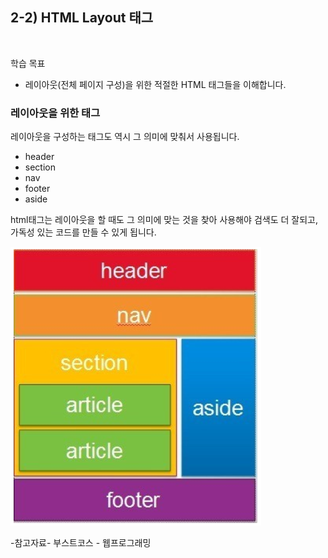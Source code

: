## 2-2) HTML Layout 태그

<br/>


학습 목표
   - 레이아웃(전체 페이지 구성)을 위한 적절한 HTML 태그들을 이해합니다.

### 레이아웃을 위한 태그

레이아웃을 구성하는 태그도 역시 그 의미에 맞춰서 사용됩니다. 

   - header
   - section
   - nav
   - footer
   - aside
  
html태그는 레이아웃을 할 때도 그 의미에 맞는 것을 찾아 사용해야 검색도 더 잘되고, 가독성 있는 코드를 만들 수 있게 됩니다. 

![tagimage](./img/tagimage.png)



-참고자료-
부스트코스 - 웹프로그래밍









  
































